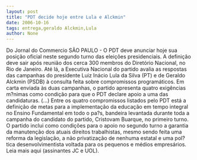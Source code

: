 ```yaml
---
layout: post
title: "PDT decide hoje entre Lula e Alckmin"
date: 2006-10-16
tags: entrega,geraldo Alckmin,Lula
author: None
---
```

Do Jornal do Commercio
SÃO PAULO - O PDT deve anunciar hoje sua posição oficial neste segundo turno das eleições presidenciais. A definição deve sair após reunião dos cerca 300 membros do Diretório Nacional, no Rio de Janeiro. 
Até lá, a Executiva Nacional do partido avalia as respostas das campanhas do presidente Luiz Inácio Lula da Silva (PT) e de Geraldo Alckmin (PSDB) à consulta feita sobre compromissos programáticos. 
Em carta enviada às duas campanhas, o partido apresenta quatro exigências m?nimas como condição para que o PDT declare apoio a uma das candidaturas.
(...) Entre os quatro compromissos listados pelo PDT está a definição de metas para a implementação da educação em tempo integral no Ensino Fundamental em todo o pa?s, bandeira levantada durante toda a campanha do candidato do partido, Cristovam Buarque, no primeiro turno. 
O partido inclui como condições para o apoio no segundo turno a garantia da manutenção dos atuais direitos trabalhistas, mesmo sendo feita uma reforma da legislação, a não privatização de nenhuma estatal e uma pol?tica desenvolvimentista voltada para os pequenos e médios empresários.
Leia mais aqui (assinantes JC e UOL). 